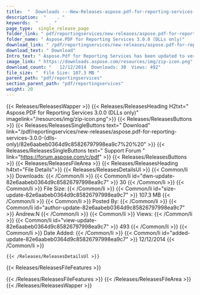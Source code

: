 ```yaml
---
title:  "  Downloads ---New-Releases-aspose.pdf-for-reporting-services-3.0.0-(dlls-only) . " 
description:  "    . " 
keywords:  "    . " 
page_type:  single_release_page
folder_link: " pdf/reportingservices/new-releases/aspose.pdf-for-reporting-services-3.0.0-(dlls-only)/"
folder_name: " Aspose.PDF for Reporting Services 3.0.0 (DLLs only)"
download_link: " /pdf/reportingservices/new-releases/aspose.pdf-for-reporting-services-3.0.0-(dlls-only)/82e6aabeb0364d9c85826797998ea9c7"
download_text: " Download"
Intro_text: " Aspose.Pdf for Reporting Services has been updated to version 3.0.0 and we are p..."
image_link: " https://downloads.aspose.com/resources/img/zip-icon.png"
download_count: "   12/12/2014  Downloads: 30  Views: 492"
file_size: "  File Size: 107.3 MB "
parent_path: "pdf/reportingservices"
section_parent_path: "pdf/reportingservices"
weight: 20 
---
```


{{< Releases/ReleasesWapper >}}
  {{< Releases/ReleasesHeading H2txt=" Aspose.PDF for Reporting Services 3.0.0 (DLLs only)" imagelink="/resources/img/zip-icon.png">}}
  {{< Releases/ReleasesButtons >}}
    {{< Releases/ReleasesSingleButtons text=" Download" link="/pdf/reportingservices/new-releases/aspose.pdf-for-reporting-services-3.0.0-(dlls-only)/82e6aabeb0364d9c85826797998ea9c7%20%20" >}}
    {{< Releases/ReleasesSingleButtons text=" Support Forum " link="https://forum.aspose.com/c/pdf" >}}
  {{< Releases/ReleasesButtons >}}
  {{< Releases/ReleasesFileArea >}}
    {{< Releases/ReleasesHeading h4txt="File Details">}}
    {{< Releases/ReleasesDetailsUl >}}
            {{< Common/li  >}} Downloads: {{< /Common/li >}} 
      {{< Common/li id="dwn-update-82e6aabeb0364d9c85826797998ea9c7" >}} 30 {{< /Common/li >}} 
      {{< Common/li  >}} File Size: {{< /Common/li >}} 
      {{< Common/li id="size-update-82e6aabeb0364d9c85826797998ea9c7" >}} 107.3 MB {{< /Common/li >}} 
      {{< Common/li  >}} Posted By: {{< /Common/li >}} 
      {{< Common/li id="author-update-82e6aabeb0364d9c85826797998ea9c7" >}} Andrew.N {{< /Common/li >}} 
      {{< Common/li  >}} Views: {{< /Common/li >}} 
      {{< Common/li id="view-update-82e6aabeb0364d9c85826797998ea9c7" >}} 493 {{< /Common/li >}} 
      {{< Common/li  >}} Date Added: {{< /Common/li >}} 
      {{< Common/li id="added-update-82e6aabeb0364d9c85826797998ea9c7" >}} 12/12/2014 {{< /Common/li >}} 

    {{< /Releases/ReleasesDetailsUl >}}

  {{< Releases/ReleasesFileFeatures >}}
      
  {{< /Releases/ReleasesFileFeatures >}}
 {{< /Releases/ReleasesFileArea >}}
{{< /Releases/ReleasesWapper >}}


